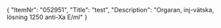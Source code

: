 {
  "ItemNr": "052951",
  "Title": "test",
  "Description": "Orgaran, inj-vätska, lösning 1250 anti-Xa E/ml"
}